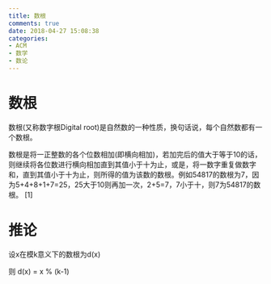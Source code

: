 ```yaml
---
title: 数根
comments: true
date: 2018-04-27 15:08:38
categories:
- ACM
- 数学
- 数论
---
```


# 数根
数根(又称数字根Digital root)是自然数的一种性质，换句话说，每个自然数都有一个数根。

数根是将一正整数的各个位数相加(即横向相加)，若加完后的值大于等于10的话，则继续将各位数进行横向相加直到其值小于十为止，或是，将一数字重复做数字和，直到其值小于十为止，则所得的值为该数的数根。例如54817的数根为7，因为5+4+8+1+7=25，25大于10则再加一次，2+5=7，7小于十，则7为54817的数根。 [1] 

# 推论

设x在模k意义下的数根为d(x)

则 d(x) = x % (k-1)